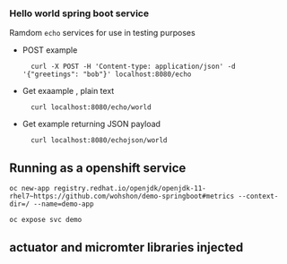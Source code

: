 ### Hello world spring boot service 

Ramdom `echo` services for use in testing purposes

- POST example

        curl -X POST -H 'Content-type: application/json' -d '{"greetings": "bob"}' localhost:8080/echo

- Get exaample , plain text 

        curl localhost:8080/echo/world

- Get example returning JSON payload

        curl localhost:8080/echojson/world

## Running as a openshift service

	oc new-app registry.redhat.io/openjdk/openjdk-11-rhel7~https://github.com/wohshon/demo-springboot#metrics --context-dir=/ --name=demo-app
        
	oc expose svc demo

## actuator and micromter libraries injected